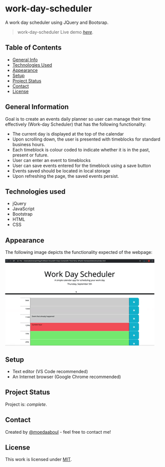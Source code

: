 # work-day-scheduler

A work day scheduler using JQuery and Bootsrap.

> work-day-scheduler
> Live demo [_here_](https://moedaaboul.github.io/work-day-scheduler/).

## Table of Contents

- [General Info](#general-information)
- [Technologies Used](#technologies-used)
- [Appearance](#appearance)
- [Setup](#setup)
- [Project Status](#project-status)
- [Contact](#contact)
- [License](#license)

## General Information

Goal is to create an events daily planner so user can manage their time effectively (Work-day Scheduler) that has the following functionality:

- The current day is displayed at the top of the calendar
- Upon scrolling down, the user is presented with timeblocks for standard business hours.
- Each timeblock is colour coded to indicate whether it is in the past, present or future.
- User can enter an event to timeblocks
- User can save events entered for the timeblock using a save button
- Events saved should be located in local storage
- Upon refreshing the page, the saved events persist.

## Technologies used

- jQuery
- JavaScript
- Bootstrap
- HTML
- CSS

## Appearance

The following image depicts the functionality expected of the webpage:

![A user clicks on slots on the color-coded calendar and edits the events.](./images/demo.gif)

## Setup

- Text editor (VS Code recommended)
- An Internet browser (Google Chrome recommended)

## Project Status

Project is: _complete_.

## Contact

Created by [@moedaaboul](https://github.com/moedaaboul) - feel free to contact me!

## License

This work is licensed under [MIT](https://github.com/moedaaboul/Work-Day-Scheduler/blob/main/LICENSE).
